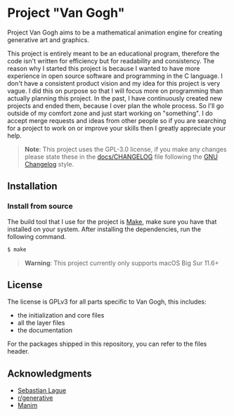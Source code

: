 # Project "Van Gogh"

Project Van Gogh aims to be a mathematical animation engine for creating generative art 
and graphics. 

This project is entirely meant to be an educational program, therefore the code isn't 
written for efficiency but for readability and consistency. The reason why I started this 
project is because I wanted to have more experience in open source software and programming
in the C language. I don't have a consistent product vision and my idea for this project 
is very vague. I did this on purpose so that I will focus more on programming than 
actually planning this project. In the past, I have continuously created new projects and 
ended them, because I over plan the whole process. So I'll go outside of my comfort zone 
and just start working on "something". I do accept merge requests and ideas from other 
people so if you are searching for a project to work on or improve your skills then I
greatly appreciate your help.

> **Note**: This project uses the GPL-3.0 license, if you make any changes please state 
> these in the [docs/CHANGELOG](https://github.com/Von-Puffelen/van-gogh/blob/main/docs/CHANGELOG-2022)
> file following the [GNU Changelog](https://www.gnu.org/prep/standards/html_node/Change-Logs.html)
> style. 

## Installation

### Install from source
The build tool that I use for the project is [Make](https://www.gnu.org/software/make/), 
make sure you have that installed on your system. After installing the dependencies, run 
the following command.

```bash
$ make
```

> **Warning**: This project currently only supports macOS Big Sur 11.6+

## License
The license is GPLv3 for all parts specific to Van Gogh, this includes:
- the initialization and core files
- all the layer files
- the documentation

For the packages shipped in this repository, you can refer to the files header.

## Acknowledgments

* [Sebastian Lague](https://www.youtube.com/watch?v=X-iSQQgOd1A)
* [r/generative](https://www.reddit.com/r/generative/)
* [Manim](https://github.com/3b1b/manim)
